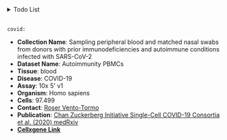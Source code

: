 <details>
  <summary>Todo List <br><br></summary>

  - [ ] List the errors occurred properly and start working on them
  - [ ] List proper warning messages
  - [ ] skeletal muscle: estimates error 
  - [ ] limb muscle: estimates error 
  - [ ] heart: cannot allocate more vector of size 9.8 Gb
  - [ ] pancreas: estimates error
</details>


``covid:``
- **Collection Name**: Sampling peripheral blood and matched nasal swabs from donors with prior immunodeficiencies and autoimmune conditions infected with SARS-CoV-2
- **Dataset Name**: Autoimmunity PBMCs
- **Tissue**: blood
- **Disease**: COVID-19
- **Assay**: 10x 5' v1
- **Organism**: Homo sapiens
- **Cells**: 97.499
- **Contact**: [Roser Vento-Tormo](rv4@sanger.ac.uk)
- **Publication**: [Chan Zuckerberg Initiative Single-Cell COVID-19 Consortia et al. (2020) medRxiv](https://doi.org/10.1101/2020.11.20.20227355)
- [**Cellxgene Link**](https://cellxgene.cziscience.com/collections/eb735cc9-d0a7-48fa-b255-db726bf365af)
